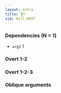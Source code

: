 ```yaml
---
layout: entry
title: སྙེལ་
vid: Hill:0657
---
```

### Dependencies (N = 1)
* `arg2` 1


### Overt 1-2


### Overt 1-2-3


### Oblique arguments
